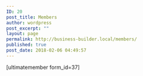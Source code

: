 ```yaml
---
ID: 20
post_title: Members
author: wordpress
post_excerpt: ""
layout: page
permalink: http://business-builder.local/members/
published: true
post_date: 2018-02-06 04:49:57
---
```

[ultimatemember form_id=37]